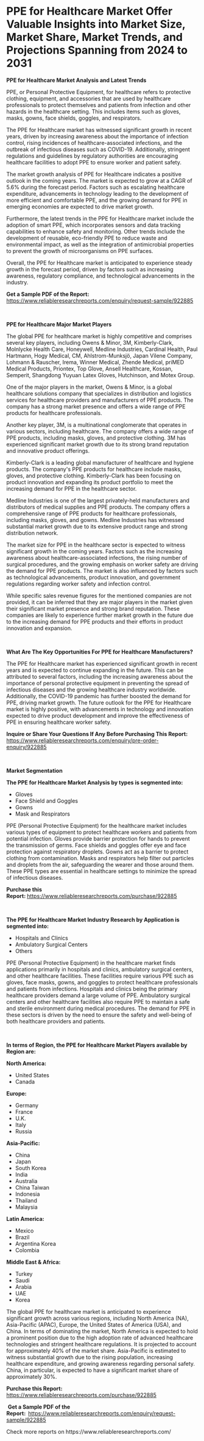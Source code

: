 <p><h1>PPE for Healthcare Market Offer Valuable Insights into Market Size, Market Share, Market Trends, and Projections Spanning from 2024 to 2031</h1></p><p><strong>PPE for Healthcare Market Analysis and Latest Trends</strong></p>
<p><p>PPE, or Personal Protective Equipment, for healthcare refers to protective clothing, equipment, and accessories that are used by healthcare professionals to protect themselves and patients from infection and other hazards in the healthcare setting. This includes items such as gloves, masks, gowns, face shields, goggles, and respirators.</p><p>The PPE for Healthcare market has witnessed significant growth in recent years, driven by increasing awareness about the importance of infection control, rising incidences of healthcare-associated infections, and the outbreak of infectious diseases such as COVID-19. Additionally, stringent regulations and guidelines by regulatory authorities are encouraging healthcare facilities to adopt PPE to ensure worker and patient safety.</p><p>The market growth analysis of PPE for Healthcare indicates a positive outlook in the coming years. The market is expected to grow at a CAGR of 5.6% during the forecast period. Factors such as escalating healthcare expenditure, advancements in technology leading to the development of more efficient and comfortable PPE, and the growing demand for PPE in emerging economies are expected to drive market growth.</p><p>Furthermore, the latest trends in the PPE for Healthcare market include the adoption of smart PPE, which incorporates sensors and data tracking capabilities to enhance safety and monitoring. Other trends include the development of reusable, eco-friendly PPE to reduce waste and environmental impact, as well as the integration of antimicrobial properties to prevent the growth of microorganisms on PPE surfaces.</p><p>Overall, the PPE for Healthcare market is anticipated to experience steady growth in the forecast period, driven by factors such as increasing awareness, regulatory compliance, and technological advancements in the industry.</p></p>
<p><strong>Get a Sample PDF of the Report:&nbsp;</strong> <a href="https://www.reliableresearchreports.com/enquiry/request-sample/922885">https://www.reliableresearchreports.com/enquiry/request-sample/922885</a></p>
<p>&nbsp;</p>
<p><strong>PPE for Healthcare Major Market Players</strong></p>
<p><p>The global PPE for healthcare market is highly competitive and comprises several key players, including Owens & Minor, 3M, Kimberly-Clark, Molnlycke Health Care, Honeywell, Medline Industries, Cardinal Health, Paul Hartmann, Hogy Medical, CM, Ahlstrom-Munksjö, Japan Vilene Company, Lohmann & Rauscher, Irema, Winner Medical, Zhende Medical, priMED Medical Products, Priontex, Top Glove, Ansell Healthcare, Kossan, Semperit, Shangdong Yuyuan Latex Gloves, Hutchinson, and Motex Group.</p><p>One of the major players in the market, Owens & Minor, is a global healthcare solutions company that specializes in distribution and logistics services for healthcare providers and manufacturers of PPE products. The company has a strong market presence and offers a wide range of PPE products for healthcare professionals.</p><p>Another key player, 3M, is a multinational conglomerate that operates in various sectors, including healthcare. The company offers a wide range of PPE products, including masks, gloves, and protective clothing. 3M has experienced significant market growth due to its strong brand reputation and innovative product offerings.</p><p>Kimberly-Clark is a leading global manufacturer of healthcare and hygiene products. The company's PPE products for healthcare include masks, gloves, and protective clothing. Kimberly-Clark has been focusing on product innovation and expanding its product portfolio to meet the increasing demand for PPE in the healthcare sector.</p><p>Medline Industries is one of the largest privately-held manufacturers and distributors of medical supplies and PPE products. The company offers a comprehensive range of PPE products for healthcare professionals, including masks, gloves, and gowns. Medline Industries has witnessed substantial market growth due to its extensive product range and strong distribution network.</p><p>The market size for PPE in the healthcare sector is expected to witness significant growth in the coming years. Factors such as the increasing awareness about healthcare-associated infections, the rising number of surgical procedures, and the growing emphasis on worker safety are driving the demand for PPE products. The market is also influenced by factors such as technological advancements, product innovation, and government regulations regarding worker safety and infection control.</p><p>While specific sales revenue figures for the mentioned companies are not provided, it can be inferred that they are major players in the market given their significant market presence and strong brand reputation. These companies are likely to experience further market growth in the future due to the increasing demand for PPE products and their efforts in product innovation and expansion.</p></p>
<p>&nbsp;</p>
<p><strong>What Are The Key Opportunities For PPE for Healthcare Manufacturers?</strong></p>
<p><p>The PPE for Healthcare market has experienced significant growth in recent years and is expected to continue expanding in the future. This can be attributed to several factors, including the increasing awareness about the importance of personal protective equipment in preventing the spread of infectious diseases and the growing healthcare industry worldwide. Additionally, the COVID-19 pandemic has further boosted the demand for PPE, driving market growth. The future outlook for the PPE for Healthcare market is highly positive, with advancements in technology and innovation expected to drive product development and improve the effectiveness of PPE in ensuring healthcare worker safety.</p></p>
<p><strong>Inquire or Share Your Questions If Any Before Purchasing This Report:</strong> <a href="https://www.reliableresearchreports.com/enquiry/pre-order-enquiry/922885">https://www.reliableresearchreports.com/enquiry/pre-order-enquiry/922885</a></p>
<p>&nbsp;</p>
<p><strong>Market Segmentation</strong></p>
<p><strong>The PPE for Healthcare Market Analysis by types is segmented into:</strong></p>
<p><ul><li>Gloves</li><li>Face Shield and Goggles</li><li>Gowns</li><li>Mask and Respirators</li></ul></p>
<p><p>PPE (Personal Protective Equipment) for the healthcare market includes various types of equipment to protect healthcare workers and patients from potential infection. Gloves provide barrier protection for hands to prevent the transmission of germs. Face shields and goggles offer eye and face protection against respiratory droplets. Gowns act as a barrier to protect clothing from contamination. Masks and respirators help filter out particles and droplets from the air, safeguarding the wearer and those around them. These PPE types are essential in healthcare settings to minimize the spread of infectious diseases.</p></p>
<p><strong>Purchase this Report:&nbsp;</strong><a href="https://www.reliableresearchreports.com/purchase/922885">https://www.reliableresearchreports.com/purchase/922885</a></p>
<p>&nbsp;</p>
<p><strong>The PPE for Healthcare Market Industry Research by Application is segmented into:</strong></p>
<p><ul><li>Hospitals and Clinics</li><li>Ambulatory Surgical Centers</li><li>Others</li></ul></p>
<p><p>PPE (Personal Protective Equipment) in the healthcare market finds applications primarily in hospitals and clinics, ambulatory surgical centers, and other healthcare facilities. These facilities require various PPE such as gloves, face masks, gowns, and goggles to protect healthcare professionals and patients from infections. Hospitals and clinics being the primary healthcare providers demand a large volume of PPE. Ambulatory surgical centers and other healthcare facilities also require PPE to maintain a safe and sterile environment during medical procedures. The demand for PPE in these sectors is driven by the need to ensure the safety and well-being of both healthcare providers and patients.</p></p>
<p>&nbsp;</p>
<p><strong>In terms of Region, the PPE for Healthcare Market Players available by Region are:</strong></p>
<p>
    <p> <strong> North America: </strong>
        <ul>
            <li>United States</li>
            <li>Canada</li>
        </ul>
        </p> 
    <p> <strong> Europe: </strong>
        <ul>
            <li>Germany</li>
            <li>France</li>
            <li>U.K.</li>
            <li>Italy</li>
            <li>Russia</li>
        </ul>
        </p> 
    <p> <strong> Asia-Pacific: </strong>
        <ul>
            <li>China</li>
            <li>Japan</li>
            <li>South Korea</li>
            <li>India</li>
            <li>Australia</li>
            <li>China Taiwan</li>
            <li>Indonesia</li>
            <li>Thailand</li>
            <li>Malaysia</li>
        </ul>
        </p> 
    <p> <strong> Latin America: </strong>
        <ul>
            <li>Mexico</li>
            <li>Brazil</li>
            <li>Argentina Korea</li>
            <li>Colombia</li>
        </ul>
        </p> 
    <p> <strong> Middle East & Africa: </strong>
        <ul>
            <li>Turkey</li>
            <li>Saudi</li>
            <li>Arabia</li>
            <li>UAE</li>
            <li>Korea</li>
        </ul>
    </p>
    </p>
<p><p>The global PPE for healthcare market is anticipated to experience significant growth across various regions, including North America (NA), Asia-Pacific (APAC), Europe, the United States of America (USA), and China. In terms of dominating the market, North America is expected to hold a prominent position due to the high adoption rate of advanced healthcare technologies and stringent healthcare regulations. It is projected to account for approximately 40% of the market share. Asia-Pacific is estimated to witness substantial growth due to the rising population, increasing healthcare expenditure, and growing awareness regarding personal safety. China, in particular, is expected to have a significant market share of approximately 30%.</p></p>
<p><strong>Purchase this Report: </strong><a href="https://www.reliableresearchreports.com/purchase/922885">https://www.reliableresearchreports.com/purchase/922885</a></p>
<p>&nbsp;<strong>Get a Sample PDF of the Report:&nbsp;&nbsp;</strong><a href="https://www.reliableresearchreports.com/enquiry/request-sample/922885">https://www.reliableresearchreports.com/enquiry/request-sample/922885</a></p>
<p><strong></strong></p>
<p>Check more reports on https://www.reliableresearchreports.com/</p>
